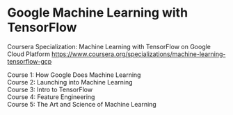 # Google Machine Learning with TensorFlow
Coursera Specialization: Machine Learning with TensorFlow on Google Cloud Platform
https://www.coursera.org/specializations/machine-learning-tensorflow-gcp

Course 1: How Google Does Machine Learning <br />
Course 2: Launching into Machine Learning <br />
Course 3: Intro to TensorFlow <br />
Course 4: Feature Engineering <br />
Course 5: The Art and Science of Machine Learning
